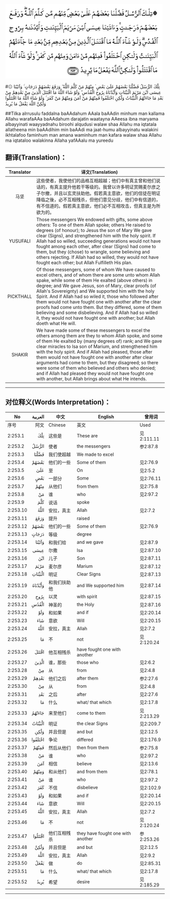 ![002:253](images/002_253.gif)

#۞ تِلْكَ الرُّسُلُ فَضَّلْنَا بَعْضَهُمْ عَلَىٰ بَعْضٍ ۘ مِنْهُمْ مَنْ كَلَّمَ اللَّهُ ۖ وَرَفَعَ بَعْضَهُمْ دَرَجَاتٍ ۚ وَآتَيْنَا عِيسَى ابْنَ مَرْيَمَ الْبَيِّنَاتِ وَأَيَّدْنَاهُ بِرُوحِ الْقُدُسِ ۗ وَلَوْ شَاءَ اللَّهُ مَا اقْتَتَلَ الَّذِينَ مِنْ بَعْدِهِمْ مِنْ بَعْدِ مَا جَاءَتْهُمُ الْبَيِّنَاتُ وَلَٰكِنِ اخْتَلَفُوا فَمِنْهُمْ مَنْ آمَنَ وَمِنْهُمْ مَنْ كَفَرَ ۚ وَلَوْ شَاءَ اللَّهُ مَا اقْتَتَلُوا وَلَٰكِنَّ اللَّهَ يَفْعَلُ مَا يُرِيدُ 

##Tilka alrrusulu faddalna baAAdahum AAala baAAdin minhum man kallama Allahu warafaAAa baAAdahum darajatin waatayna AAeesa ibna maryama albayyinati waayyadnahu biroohi alqudusi walaw shaa Allahu ma iqtatala allatheena min baAAdihim min baAAdi ma jaat-humu albayyinatu walakini ikhtalafoo faminhum man amana waminhum man kafara walaw shaa Allahu ma iqtataloo walakinna Allaha yafAAalu ma yureedu 

## 翻译(Translation)：

| Translator | 译文(Translation)                                            |
| :--------: | ------------------------------------------------------------ |
|    马坚    | 这些使者，我使他们的品格互相超越；他们中有真主曾和他们说话的，有真主提升他若干等级的。我曾以许多明证赏赐麦尔彦之子尔撤，并且以玄灵扶助他。假若真主意欲，他们的信徒在明证降临之後，必不互相残杀，但他们意见分歧，他们中有信道的，有不信道的。假若真主意欲，他们必不互相攻击，但真主是为所欲为的。 |
|  YUSUFALI  | Those messengers We endowed with gifts, some above others: To one of them Allah spoke; others He raised to degrees (of honour); to Jesus the son of Mary We gave clear (Signs), and strengthened him with the holy spirit. If Allah had so willed, succeeding generations would not have fought among each other, after clear (Signs) had come to them, but they (chose) to wrangle, some believing and others rejecting. If Allah had so willed, they would not have fought each other; but Allah Fulfilleth His plan. |
| PICKTHALL  | Of those messengers, some of whom We have caused to excel others, and of whom there are some unto whom Allah spake, while some of them He exalted (above others) in degree; and We gave Jesus, son of Mary, clear proofs (of Allah's Sovereignty) and We supported him with the holy Spirit. And if Allah had so wiled it, those who followed after them would not have fought one with another after the clear proofs had come unto them. But they differed, some of them believing and some disbelieving. And if Allah had so willed it, they would not have fought one with another; but Allah doeth what He will. |
|   SHAKIR   | We have made some of these messengers to excel the others among them are they to whom Allah spoke, and some of them He exalted by (many degrees of) rank; and We gave clear miracles to Isa son of Marium, and strengthened him with the holy spirit. And if Allah had pleased, those after them would not have fought one with another after clear arguments had come to them, but they disagreed; so there were some of them who believed and others who denied; and if Allah had pleased they would not have fought one with another, but Allah brings about what He intends. |

---

## 对位释义(Words Interpretation)：

| No   | العربية | 中文    | English | 曾用词 |
| ---- | ------: | ------- | ------- | ------ |
| 序号 |    阿文 | Chinese | 英文    | Used   |
| 2:253.1  | تِلْكَ     | 这些是       | These are                         | 见2:111.11 |
| 2:253.2  | الرُّسُلُ   | 使者         | the messengers                    | 参2:87.8   |
| 2:253.3  | فَضَّلْنَا   | 我们使超越   | We made to excel                  |            |
| 2:253.4  | بَعْضَهُمْ   | 他们的一些   | Some of them                      | 见2:76.9   |
| 2:253.5  | عَلَىٰ     | 至           | On                                | 见2:5.2    |
| 2:253.6  | بَعْضٍ     | 一部分       | Some                              | 见2:76.11  |
| 2:253.7  | مِنْهُمْ    | 从他们       | from them                         | 见2:75.8   |
| 2:253.8  | مَنْ      | 谁           | who                               | 见2:97.2   |
| 2:253.9  | كَلَّمَ     | 说话         | spoke                             |            |
| 2:253.10 | اللَّهُ    | 安拉，真主   | Allah                             | 见2:7.2 |
| 2:253.11 | وَرَفَعَ    | 提升         | raised                            |            |
| 2:253.12 | بَعْضَهُمْ   | 他们的一些   | Some of them                      | 见2:76.9   |
| 2:253.13 | دَرَجَاتٍ   | 等级         | degree                            |            |
| 2:253.14 | وَآتَيْنَا  | 和我们给     | and we gave                       | 见2:87.9   |
| 2:253.15 | عِيسَى    | 尔撒         | Isa                               | 见2:87.10  |
| 2:253.16 | ابْنَ     | 儿子         | Son                               | 见2:87.11  |
| 2:253.17 | مَرْيَمَ    | 麦尔彦       | Marium                            | 见2:87.12  |
| 2:253.18 | الْبَيِّنَاتِ | 明证         | Clear Signs                       | 见2:87.13  |
| 2:253.19 | وَأَيَّدْنَاهُ | 和我们扶助他 | and We supported him              | 见2:87.14  |
| 2:253.20 | بِرُوحِ    | 以灵         | with spirit                       | 见2:87.15  |
| 2:253.21 | الْقُدُسِ   | 神圣的       | the Holy                          | 见2:87.16  |
| 2:253.22 | وَلَوْ     | 和如果       | and if                            | 见2:20.14  |
| 2:253.23 | شَاءَ     | 意欲         | Will                              | 见2:20.15  |
| 2:253.24 | اللَّهُ    | 安拉，真主   | Allah                             | 见2:7.2 |
| 2:253.25 | مَا      | 不           | not                               | 见2:120.24 |
| 2:253.26 | اقْتَتَلَ   | 他互相残杀   | have fought one with another      |            |
| 2:253.27 | الَّذِينَ   | 谁，那些     | those who                         | 见2:6.2    |
| 2:253.28 | مِنْ      | 从           | from                              | 见2:4.8    |
| 2:253.29 | بَعْدِهِمْ   | 他们之后     | after them                        | 参2:27.6   |
| 2:253.30 | مِنْ      | 从           | from                              | 见2:4.8    |
| 2:253.31 | بَعْدِ     | 之后         | after                             | 见2:27.6   |
| 2:253.32 | مَا      | 什么         | what/ that which                  | 见2:17.8   |
| 2:253.33 | جَاءَتْهُمُ  | 来至他们     | come to them                      | 见2:213.29 |
| 2:253.34 | الْبَيِّنَاتُ | 明证         | the clear Signs                   | 见2:209.7  |
| 2:253.35 | وَلَٰكِنِ    | 并且但是     | and but                           | 见2:12.5   |
| 2:253.36 | اخْتَلَفُوا | 争论         | differed                          | 见2:176.9  |
| 2:253.37 | فَمِنْهُمْ   | 然后从他们   | then from them                    | 参2:75.8   |
| 2:253.38 | مَنْ      | 谁           | who                               | 见2:97.2   |
| 2:253.39 | آمَنَ     | 相信         | believe                           | 见2:13.6   |
| 2:253.40 | وَمِنْهُمْ   | 和从他们     | and from them                     | 见2:78.1   |
| 2:253.41 | مَنْ      | 谁           | who                               | 见2:97.2   |
| 2:253.42 | كَفَرَ     | 不信         | disbelieve                        | 见2:102.9  |
| 2:253.43 | وَلَوْ     | 和如果       | and if                            | 见2:20.14  |
| 2:253.44 | شَاءَ     | 意欲         | Will                              | 见2:20.15  |
| 2:253.45 | اللَّهُ    | 安拉，真主   | Allah                             | 见2:7.2 |
| 2:253.46 | مَا      | 不           | not                               | 见2:120.24 |
| 2:253.47 | اقْتَتَلُوا | 他们互相残杀 | they have fought one with another | 参2:253.26 |
| 2:253.48 | وَلَٰكِنَّ    | 并且但是     | and but                           | 见2:12.5   |
| 2:253.49 | اللَّهَ    | 安拉，真主   | Allah                             | 见2:9.2 |
| 2:253.50 | يَفْعَلُ    | 做           | do                                | 见2:85.31  |
| 2:253.51 | مَا      | 什么         | what/ that which                  | 见2:17.8   |
| 2:253.52 | يُرِيدُ    | 希望         | desire                            | 见2:185.29 |

---
